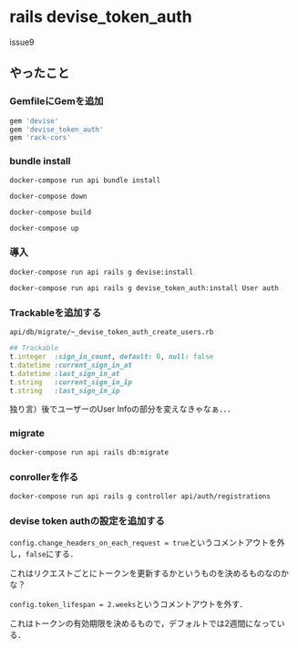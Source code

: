# rails devise_token_auth

issue9



## やったこと

### GemfileにGemを追加

```ruby
gem 'devise'
gem 'devise_token_auth'
gem 'rack-cors'
```



### bundle install

`docker-compose run api bundle install`

`docker-compose down`

`docker-compose build`

`docker-compose up`



### 導入

`docker-compose run api rails g devise:install`

`docker-compose run api rails g devise_token_auth:install User auth`



### Trackableを追加する

`api/db/migrate/~_devise_token_auth_create_users.rb`

```ruby
## Trackable
t.integer  :sign_in_count, default: 0, null: false
t.datetime :current_sign_in_at
t.datetime :last_sign_in_at
t.string   :current_sign_in_ip
t.string   :last_sign_in_ip
```

独り言）後でユーザーのUser Infoの部分を変えなきゃなぁ．．．



### migrate

`docker-compose run api rails db:migrate`



### conrollerを作る

`docker-compose run api rails g controller api/auth/registrations`



### devise token authの設定を追加する

`config.change_headers_on_each_request = true`というコメントアウトを外し，`false`にする．

これはリクエストごとにトークンを更新するかというものを決めるものなのかな？



`config.token_lifespan = 2.weeks`というコメントアウトを外す．

これはトークンの有効期限を決めるもので，デフォルトでは2週間になっている．



